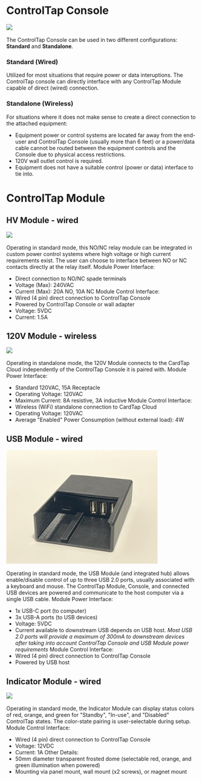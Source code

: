 
# ControlTap Console

<img src="https://github.com/CardTap-Systems-LLC/wiki/raw/main/docs/assets/controltapconsole1.png" height="300">

The ControlTap Console can be used in two different configurations: **Standard** and **Standalone**.

### Standard (Wired)
Utilized for most situations that require power or data interuptions. The ControlTap console can directly interface with any ControlTap Module capable of direct (wired) connection.

### Standalone (Wireless)
For situations where it does not make sense to create a direct connection to the attached equipment:
- Equipment power or control systems are located far away from the end-user and ControlTap Console (usually more than 6 feet) or a power/data cable cannot be routed between the equipment controls and the Console due to physical access restrictions.
- 120V wall outlet control is required.
- Equipment does not have a suitable control (power or data) interface to tie into.





# ControlTap Module

## HV Module - wired

<img src="https://github.com/CardTap-Systems-LLC/wiki/raw/main/docs/assets/controltaphvmodule1.png" height="300">

Operating in standard mode, this NO/NC relay module can be integrated in custom power control systems where high voltage or high current requirements exist.
The user can choose to interface between NO or NC contacts directly at the relay itself.
Module Power Interface:
- Direct connection to NO/NC spade terminals
- Voltage (Max): 240VAC
- Current (Max): 20A NO, 10A NC
Module Control Interface:
- Wired (4 pin) direct connection to ControlTap Console
- Powered by ControlTap Console or wall adapter
- Voltage: 5VDC
- Current: 1.5A

## 120V Module - wireless

<img src="https://github.com/CardTap-Systems-LLC/wiki/raw/main/docs/assets/controltap120vmodule1.png" height="300">

Operating in standalone mode, the 120V Module connects to the CardTap Cloud independently of the ControlTap Console it is paired with.
Module Power Interface:
- Standard 120VAC, 15A Receptacle
- Operating Voltage: 120VAC
- Maximum Current: 8A resistive, 3A inductive
Module Control Interface:
- Wireless (WiFi) standalone connection to CardTap Cloud
- Operating Voltage: 120VAC
- Average "Enabled" Power Consumption (without external load): 4W

## USB Module - wired

<img src="https://github.com/CardTap-Systems-LLC/wiki/raw/main/docs/assets/controltapusbmodule1.png" height="300">

Operating in standard mode, the USB Module (and integrated hub) allows enable/disable control of up to three USB 2.0 ports, usually associated with a keyboard and mouse. The ControlTap Module, Console, and connected USB devices are powered and communicate to the host computer via a single USB cable.
Module Power Interface:
- 1x USB-C port (to computer)
- 3x USB-A ports (to USB devices)
- Voltage: 5VDC
- Current available to downstream USB depends on USB host. *Most USB 2.0 ports will provide a maximum of 300mA to downstream devices after taking into account ControlTap Console and USB Module power requirements*
Module Control Interface:
- Wired (4 pin) direct connection to ControlTap Console
- Powered by USB host

## Indicator Module - wired

<img src="https://github.com/CardTap-Systems-LLC/wiki/raw/main/docs/assets/controltapindicatormodule1.png" height="300">

Operating in standard mode, the Indicator Module can display status colors of red, orange, and green for "Standby", "In-use", and "Disabled" ControlTap states. The color-state pairing is user-selectable during setup.
Module Control Interface:
- Wired (4 pin) direct connection to ControlTap Console
- Voltage: 12VDC
- Current: 1A
Other Details:
- 50mm diameter transparent frosted dome (selectable red, orange, and green illumination when powered)
- Mounting via panel mount, wall mount (x2 screws), or magnet mount
